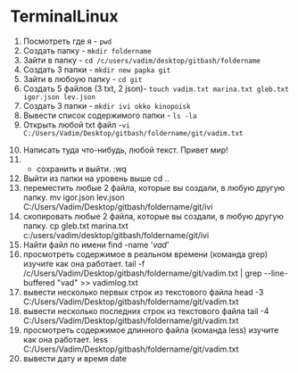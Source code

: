# TerminalLinux
1. Посмотреть где я - `pwd`
2. Создать папку - `mkdir foldername`
3. Зайти в папку - `cd /c/users/vadim/desktop/gitbash/foldername`
4. Создать 3 папки - `mkdir new papka git`
5. Зайти в любоую папку - `cd git`
6. Создать 5 файлов (3 txt, 2 json)- `touch vadim.txt marina.txt gleb.txt igor.json lev.json`
7. Создать 3 папки - `mkdir ivi okko kinopoisk`
8. Вывести список содержимого папки - `ls -la`
9. Открыть любой txt файл -`vi C:/Users/Vadim/Desktop/gitbash/foldername/git/vadim.txt`
10)  Написать туда что-нибудь, любой текст. 
Привет мир!
11) + сохранить и выйти. 
:wq
12) Выйти из папки на уровень выше 
cd ..
13) переместить любые 2 файла, которые вы создали, в любую другую папку.
mv igor.json lev.json C:/Users/Vadim/Desktop/gitbash/foldername/git/ivi
14) скопировать любые 2 файла, которые вы создали, в любую другую папку.
cp gleb.txt marina.txt c:/users/vadim/desktop/gitbash/foldername/git/ivi
15) Найти файл по имени 
find -name '*vad*'
16) просмотреть содержимое в реальном времени (команда grep) изучите как она работает. 
tail -f /c/Users/Vadim/Desktop/gitbash/foldername/git/vadim.txt | grep --line-buffered "vad" >> vadimlog.txt
17) вывести несколько первых строк из текстового файла
head -3 C:/Users/Vadim/Desktop/gitbash/foldername/git/vadim.txt
18) вывести несколько последних строк из текстового файла
tail -4 C:/Users/Vadim/Desktop/gitbash/foldername/git/vadim.txt
19) просмотреть содержимое длинного файла (команда less) изучите как она работает.
less C:/Users/Vadim/Desktop/gitbash/foldername/git/vadim.txt
20) вывести дату и время
date
